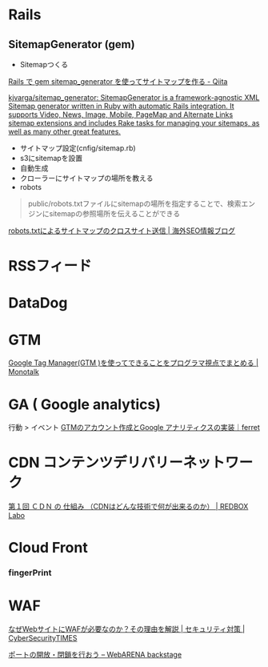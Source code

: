 # Rails
## SitemapGenerator (gem)
- Sitemapつくる

[Rails で gem sitemap_generator を使ってサイトマップを作る - Qiita](https://qiita.com/hirotakasasaki/items/2c183dee5d890d5ab57a)

[kjvarga/sitemap_generator: SitemapGenerator is a framework-agnostic XML Sitemap generator written in Ruby with automatic Rails integration. It supports Video, News, Image, Mobile, PageMap and Alternate Links sitemap extensions and includes Rake tasks for managing your sitemaps, as well as many other great features.](https://github.com/kjvarga/sitemap_generator)

- サイトマップ設定(cnfig/sitemap.rb)
- s3にsitemapを設置
- 自動生成
- クローラーにサイトマップの場所を教える
- robots

> public/robots.txtファイルにsitemapの場所を指定することで、検索エンジンにsitemapの参照場所を伝えることができる

[robots.txtによるサイトマップのクロスサイト送信 | 海外SEO情報ブログ](https://www.suzukikenichi.com/blog/cross-submissions-via-robotstxt/)


# RSSフィード


# DataDog

# GTM
[Google Tag Manager(GTM )を使ってできることをプログラマ視点でまとめる | Monotalk](https://www.monotalk.xyz/blog/Summarize-what-you-can-do-with-GTM-from-a-programmer-perspective/)

# GA ( Google analytics)
行動 > イベント
[GTMのアカウント作成とGoogle アナリティクスの実装｜ferret](https://ferret-plus.com/curriculums/10450)


# CDN コンテンツデリバリーネットワーク
[第１回 ＣＤＮ の 仕組み （CDNはどんな技術で何が出来るのか） | REDBOX Labo](https://blog.redbox.ne.jp/what-is-cdn.html)

# Cloud Front
### fingerPrint

# WAF
[なぜWebサイトにWAFが必要なのか？その理由を解説 | セキュリティ対策 | CyberSecurityTIMES](https://www.shadan-kun.com/blog/measure/1395/)


[ポートの開放・閉鎖を行おう – WebARENA backstage](https://blog.arena.ne.jp/vps/1333)
